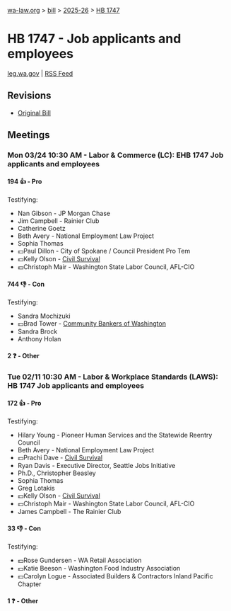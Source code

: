 [wa-law.org](/) > [bill](/bill/) > [2025-26](/bill/2025-26/) > [HB 1747](/bill/2025-26/hb/1747/)

# HB 1747 - Job applicants and employees
[leg.wa.gov](https://app.leg.wa.gov/billsummary?BillNumber=1747&Year=2025&Initiative=false) | [RSS Feed](./rss.xml)

## Revisions
* [Original Bill](1/)

## Meetings
### Mon 03/24 10:30 AM - Labor & Commerce (LC): EHB 1747 Job applicants and employees
#### 194 👍 - Pro
Testifying:
* Nan Gibson - JP Morgan Chase
* Jim Campbell - Rainier Club
* Catherine Goetz
* Beth Avery - National Employment Law Project
* Sophia Thomas
* 💵Paul Dillon - City of Spokane / Council President Pro Tem
* 💵Kelly Olson - [Civil Survival](/org/civil_survival/)
* 💵Christoph Mair - Washington State Labor Council, AFL-CIO

#### 744 👎 - Con
Testifying:
* Sandra Mochizuki
* 💵Brad Tower - [Community Bankers of Washington](/org/community_bankers_of_washington/)
* Sandra Brock
* Anthony Holan

#### 2 ❓ - Other

### Tue 02/11 10:30 AM - Labor & Workplace Standards (LAWS): HB 1747 Job applicants and employees
#### 172 👍 - Pro
Testifying:
* Hilary Young - Pioneer Human Services and the Statewide Reentry Council
* Beth Avery - National Employment Law Project
* 💵Prachi Dave - [Civil Survival](/org/civil_survival/)
* Ryan Davis - Executive Director,  Seattle Jobs Initiative
* Ph.D., Christopher Beasley
* Sophia Thomas
* Greg Lotakis
* 💵Kelly Olson - [Civil Survival](/org/civil_survival/)
* 💵Christoph Mair - Washington State Labor Council, AFL-CIO
* James Campbell - The Rainier Club

#### 33 👎 - Con
Testifying:
* 💵Rose Gundersen - WA Retail Association
* 💵Katie Beeson - Washington Food Industry Association
* 💵Carolyn Logue - Associated Builders & Contractors Inland Pacific Chapter

#### 1 ❓ - Other
